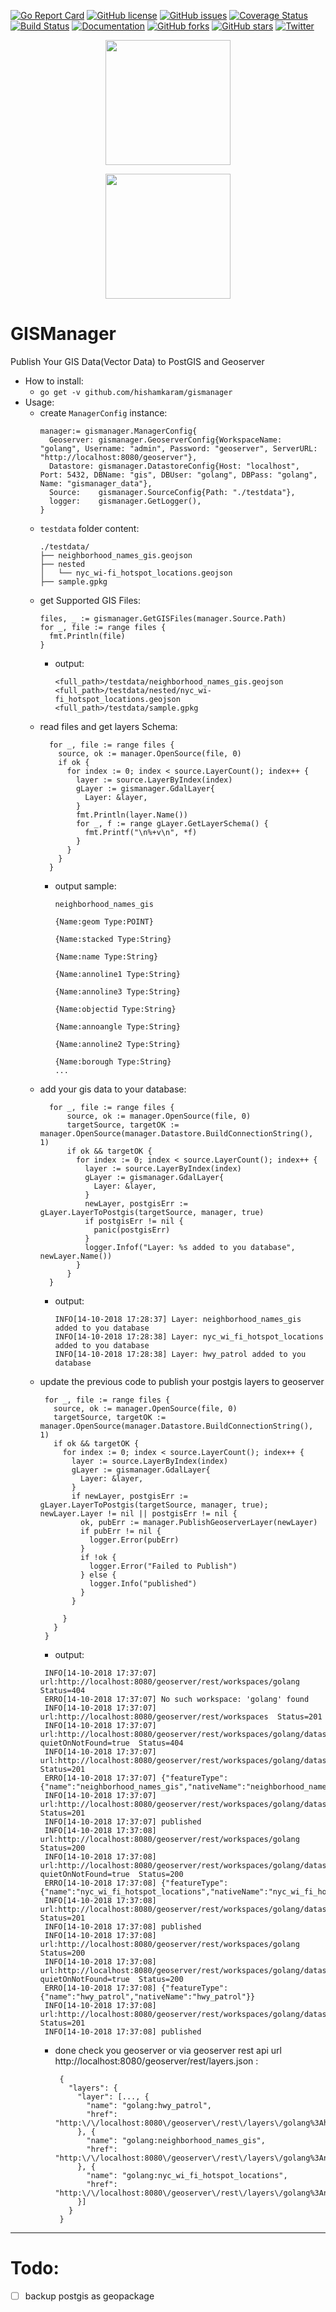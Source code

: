 [![Go Report Card](https://goreportcard.com/badge/github.com/hishamkaram/gismanager)](https://goreportcard.com/report/github.com/hishamkaram/gismanager)
[![GitHub license](https://img.shields.io/github/license/hishamkaram/gismanager.svg)](https://github.com/hishamkaram/gismanager/blob/master/LICENSE)
[![GitHub issues](https://img.shields.io/github/issues/hishamkaram/gismanager.svg)](https://github.com/hishamkaram/gismanager/issues)
[![Coverage Status](https://coveralls.io/repos/github/hishamkaram/gismanager/badge.svg?branch=master&service=github)](https://coveralls.io/github/hishamkaram/gismanager?branch=master&service=github)
[![Build Status](https://travis-ci.org/hishamkaram/gismanager.svg?branch=master)](https://travis-ci.org/hishamkaram/gismanager)
[![Documentation](https://godoc.org/github.com/hishamkaram/gismanager?status.svg)](https://godoc.org/github.com/hishamkaram/gismanager?)
[![GitHub forks](https://img.shields.io/github/forks/hishamkaram/gismanager.svg)](https://github.com/hishamkaram/gismanager/network)
[![GitHub stars](https://img.shields.io/github/stars/hishamkaram/gismanager.svg)](https://github.com/hishamkaram/gismanager/stargazers)
[![Twitter](https://img.shields.io/twitter/url/https/github.com/hishamkaram/gismanager/edit/master/README.md.svg?style=social)](https://twitter.com/intent/tweet?text=Wow:&url=https%3A%2F%2Fgithub.com%2Fhishamkaram%2Fgeoserver%2Fedit%2Fmaster%2FREADME.md)


<p align="center">
  <img src="http://geoserver.org/img/OSGeo_project.png" width="200"/>
</p>
<p align="center">
  <img src="https://i.imgur.com/31CL1xg.png" width="200"/>
</p>

# GISManager
Publish Your GIS Data(Vector Data) to PostGIS and Geoserver

- How to install:
    - `go get -v github.com/hishamkaram/gismanager`
- Usage:
  - create `ManagerConfig` instance:
    ```
    manager:= gismanager.ManagerConfig{
      Geoserver: gismanager.GeoserverConfig{WorkspaceName: "golang", Username: "admin", Password: "geoserver", ServerURL: "http://localhost:8080/geoserver"},
      Datastore: gismanager.DatastoreConfig{Host: "localhost", Port: 5432, DBName: "gis", DBUser: "golang", DBPass: "golang", Name: "gismanager_data"},
      Source:    gismanager.SourceConfig{Path: "./testdata"},
      logger:    gismanager.GetLogger(),
    }
    ```
  - `testdata` folder content:
    ```
    ./testdata/
    ├── neighborhood_names_gis.geojson
    ├── nested
    │   └── nyc_wi-fi_hotspot_locations.geojson
    ├── sample.gpkg
    ```
  - get Supported GIS Files:
    ```
    files, _ := gismanager.GetGISFiles(manager.Source.Path)
    for _, file := range files {
      fmt.Println(file)
    }
    ```
    - output:
      ```
      <full_path>/testdata/neighborhood_names_gis.geojson
      <full_path>/testdata/nested/nyc_wi-fi_hotspot_locations.geojson
      <full_path>/testdata/sample.gpkg
      ```
  - read files and get layers Schema:
    ```
      for _, file := range files {
        source, ok := manager.OpenSource(file, 0)
        if ok {
          for index := 0; index < source.LayerCount(); index++ {
            layer := source.LayerByIndex(index)
            gLayer := gismanager.GdalLayer{
              Layer: &layer,
            }
            fmt.Println(layer.Name())
            for _, f := range gLayer.GetLayerSchema() {
              fmt.Printf("\n%+v\n", *f)
            }
          }
        }
      }
    ```
    - output sample:
      ```
      neighborhood_names_gis

      {Name:geom Type:POINT}

      {Name:stacked Type:String}

      {Name:name Type:String}

      {Name:annoline1 Type:String}

      {Name:annoline3 Type:String}

      {Name:objectid Type:String}

      {Name:annoangle Type:String}

      {Name:annoline2 Type:String}

      {Name:borough Type:String}
      ...
      ```
  - add your gis data to your database:
    ```
      for _, file := range files {
          source, ok := manager.OpenSource(file, 0)
          targetSource, targetOK := manager.OpenSource(manager.Datastore.BuildConnectionString(), 1)
          if ok && targetOK {
            for index := 0; index < source.LayerCount(); index++ {
              layer := source.LayerByIndex(index)
              gLayer := gismanager.GdalLayer{
                Layer: &layer,
              }
              newLayer, postgisErr := gLayer.LayerToPostgis(targetSource, manager, true)
              if postgisErr != nil {
                panic(postgisErr)
              }
              logger.Infof("Layer: %s added to you database", newLayer.Name())
            }
          }
      }
    ```
    - output:
      ```
      INFO[14-10-2018 17:28:37] Layer: neighborhood_names_gis added to you database 
      INFO[14-10-2018 17:28:38] Layer: nyc_wi_fi_hotspot_locations added to you database 
      INFO[14-10-2018 17:28:38] Layer: hwy_patrol added to you database
      ```
   - update the previous code to publish your postgis layers to geoserver
     ```
      for _, file := range files {
        source, ok := manager.OpenSource(file, 0)
        targetSource, targetOK := manager.OpenSource(manager.Datastore.BuildConnectionString(), 1)
        if ok && targetOK {
          for index := 0; index < source.LayerCount(); index++ {
            layer := source.LayerByIndex(index)
            gLayer := gismanager.GdalLayer{
              Layer: &layer,
            }
            if newLayer, postgisErr := gLayer.LayerToPostgis(targetSource, manager, true); newLayer.Layer != nil || postgisErr != nil {
              ok, pubErr := manager.PublishGeoserverLayer(newLayer)
              if pubErr != nil {
                logger.Error(pubErr)
              }
              if !ok {
                logger.Error("Failed to Publish")
              } else {
                logger.Info("published")
              }
            }

          }
        }
      }
     ```
     - output:
     ```
      INFO[14-10-2018 17:37:07] url:http://localhost:8080/geoserver/rest/workspaces/golang  Status=404  
      ERRO[14-10-2018 17:37:07] No such workspace: 'golang' found            
      INFO[14-10-2018 17:37:07] url:http://localhost:8080/geoserver/rest/workspaces  Status=201  
      INFO[14-10-2018 17:37:07] url:http://localhost:8080/geoserver/rest/workspaces/golang/datastores/gis?quietOnNotFound=true  Status=404  
      INFO[14-10-2018 17:37:07] url:http://localhost:8080/geoserver/rest/workspaces/golang/datastores  Status=201  
      ERRO[14-10-2018 17:37:07] {"featureType":{"name":"neighborhood_names_gis","nativeName":"neighborhood_names_gis"}} 
      INFO[14-10-2018 17:37:07] url:http://localhost:8080/geoserver/rest/workspaces/golang/datastores/gis/featuretypes  Status=201  
      INFO[14-10-2018 17:37:07] published                                    
      INFO[14-10-2018 17:37:08] url:http://localhost:8080/geoserver/rest/workspaces/golang  Status=200  
      INFO[14-10-2018 17:37:08] url:http://localhost:8080/geoserver/rest/workspaces/golang/datastores/gis?quietOnNotFound=true  Status=200  
      ERRO[14-10-2018 17:37:08] {"featureType":{"name":"nyc_wi_fi_hotspot_locations","nativeName":"nyc_wi_fi_hotspot_locations"}} 
      INFO[14-10-2018 17:37:08] url:http://localhost:8080/geoserver/rest/workspaces/golang/datastores/gis/featuretypes  Status=201  
      INFO[14-10-2018 17:37:08] published                                    
      INFO[14-10-2018 17:37:08] url:http://localhost:8080/geoserver/rest/workspaces/golang  Status=200  
      INFO[14-10-2018 17:37:08] url:http://localhost:8080/geoserver/rest/workspaces/golang/datastores/gis?quietOnNotFound=true  Status=200  
      ERRO[14-10-2018 17:37:08] {"featureType":{"name":"hwy_patrol","nativeName":"hwy_patrol"}} 
      INFO[14-10-2018 17:37:08] url:http://localhost:8080/geoserver/rest/workspaces/golang/datastores/gis/featuretypes  Status=201  
      INFO[14-10-2018 17:37:08] published 
     ```
     - done check you geoserver or via geoserver rest api url http://localhost:8080/geoserver/rest/layers.json : 
       ```
        {
          "layers": {
            "layer": [..., {
              "name": "golang:hwy_patrol",
              "href": "http:\/\/localhost:8080\/geoserver\/rest\/layers\/golang%3Ahwy_patrol.json"
            }, {
              "name": "golang:neighborhood_names_gis",
              "href": "http:\/\/localhost:8080\/geoserver\/rest\/layers\/golang%3Aneighborhood_names_gis.json"
            }, {
              "name": "golang:nyc_wi_fi_hotspot_locations",
              "href": "http:\/\/localhost:8080\/geoserver\/rest\/layers\/golang%3Anyc_wi_fi_hotspot_locations.json"
            }]
          }
        }
       ```
 ---
 
# Todo:
  - [ ] backup postgis as geopackage
